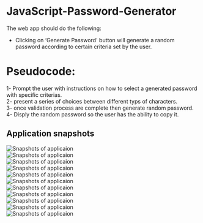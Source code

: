 # JavaScript-Password-Generator

The web app should do the following:
- Clicking on ‘Generate Password' button will generate a random password according to certain criteria set by the user.    

# Pseudocode:

1- Prompt the user with instructions on how to select a generated password with specific criterias.  
2- present a series of choices between different typs of characters.  
3- once validation process are complete then generate random password.  
4- Disply the random password so the user has the ability to copy it.  

## Application snapshots
![Snapshots of applicaion](./assets/images/Screenshot%202023-12-30%20at%2015.18.09.png)  
![Snapshots of applicaion](./assets/images/Screenshot%202023-12-30%20at%2015.18.26.png)  
![Snapshots of applicaion](./assets/images/Screenshot%202023-12-30%20at%2015.18.50.png)  
![Snapshots of applicaion](./assets/images/Screenshot%202023-12-30%20at%2015.19.01.png)  
![Snapshots of applicaion](./assets/images/Screenshot%202023-12-30%20at%2015.19.11.png)  
![Snapshots of applicaion](./assets/images/Screenshot%202023-12-30%20at%2015.19.20.png)  
![Snapshots of applicaion](./assets/images/Screenshot%202023-12-30%20at%2015.19.27.png)  
![Snapshots of applicaion](./assets/images/Screenshot%202023-12-30%20at%2015.19.39.png)  
![Snapshots of applicaion](./assets/images/Screenshot%202023-12-30%20at%2015.20.08.png)  
![Snapshots of applicaion](./assets/images/Screenshot%202023-12-30%20at%2015.20.18.png)  
![Snapshots of applicaion](./assets/images/Screenshot%202023-12-30%20at%2015.22.46.png)  


